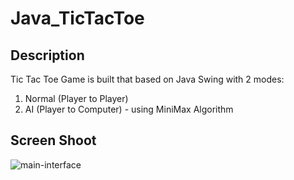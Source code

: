 # Java_TicTacToe
## Description
Tic Tac Toe Game is built that based on Java Swing with 2 modes:
1. Normal (Player to Player)
2. AI (Player to Computer) - using MiniMax Algorithm
## Screen Shoot
![main-interface](https://live.staticflickr.com/65535/51003751780_187cc3c770_b.jpg)
